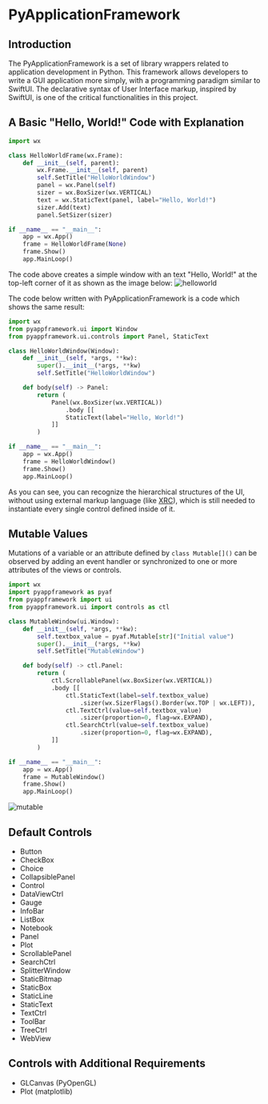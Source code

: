 # PyApplicationFramework

## Introduction
The PyApplicationFramework is a set of library wrappers related to application development in Python.
This framework allows developers to write a GUI application more simply, with a programming paradigm similar to SwiftUI.
The declarative syntax of User Interface markup, inspired by SwiftUI, is one of the critical functionalities in this project.

## A Basic "Hello, World!" Code with Explanation
```python
import wx

class HelloWorldFrame(wx.Frame):
    def __init__(self, parent):
        wx.Frame.__init__(self, parent)
        self.SetTitle("HelloWorldWindow")
        panel = wx.Panel(self)
        sizer = wx.BoxSizer(wx.VERTICAL)
        text = wx.StaticText(panel, label="Hello, World!")
        sizer.Add(text)
        panel.SetSizer(sizer)

if __name__ == "__main__":
    app = wx.App()
    frame = HelloWorldFrame(None)
    frame.Show()
    app.MainLoop()
```
The code above creates a simple window with an text "Hello, World!" at the top-left corner of it as shown as the image below:
![helloworld](doc/images/helloworld.png)

The code below written with PyApplicationFramework is a code which shows the same result:
```python
import wx
from pyappframework.ui import Window
from pyappframework.ui.controls import Panel, StaticText

class HelloWorldWindow(Window):
    def __init__(self, *args, **kw):
        super().__init__(*args, **kw)
        self.SetTitle("HelloWorldWindow")

    def body(self) -> Panel:
        return (
            Panel(wx.BoxSizer(wx.VERTICAL))
                .body [[
                StaticText(label="Hello, World!")
            ]]
        )

if __name__ == "__main__":
    app = wx.App()
    frame = HelloWorldWindow()
    frame.Show()
    app.MainLoop()
```

As you can see, you can recognize the hierarchical structures of the UI, without using external markup language (like [XRC](https://docs.wxpython.org/wx.xrc.1moduleindex.html)), which is still needed to instantiate every single control defined inside of it.

## Mutable Values
Mutations of a variable or an attribute defined by `class Mutable[]()` can be observed by adding an event handler or synchronized to one or more attributes of the views or controls.

```python
import wx
import pyappframework as pyaf
from pyappframework import ui
from pyappframework.ui import controls as ctl

class MutableWindow(ui.Window):
    def __init__(self, *args, **kw):
        self.textbox_value = pyaf.Mutable[str]("Initial value")
        super().__init__(*args, **kw)
        self.SetTitle("MutableWindow")

    def body(self) -> ctl.Panel:
        return (
            ctl.ScrollablePanel(wx.BoxSizer(wx.VERTICAL))
            .body [[
                ctl.StaticText(label=self.textbox_value)
                    .sizer(wx.SizerFlags().Border(wx.TOP | wx.LEFT)),
                ctl.TextCtrl(value=self.textbox_value)
                    .sizer(proportion=0, flag=wx.EXPAND),
                ctl.SearchCtrl(value=self.textbox_value)
                    .sizer(proportion=0, flag=wx.EXPAND),
            ]]
        )

if __name__ == "__main__":
    app = wx.App()
    frame = MutableWindow()
    frame.Show()
    app.MainLoop()
```
![mutable](doc/images/mutable.gif)

## Default Controls
- Button
- CheckBox
- Choice
- CollapsiblePanel
- Control
- DataViewCtrl
- Gauge
- InfoBar
- ListBox
- Notebook
- Panel
- Plot
- ScrollablePanel
- SearchCtrl
- SplitterWindow
- StaticBitmap
- StaticBox
- StaticLine
- StaticText
- TextCtrl
- ToolBar
- TreeCtrl
- WebView

## Controls with Additional Requirements
- GLCanvas (PyOpenGL)
- Plot (matplotlib)
